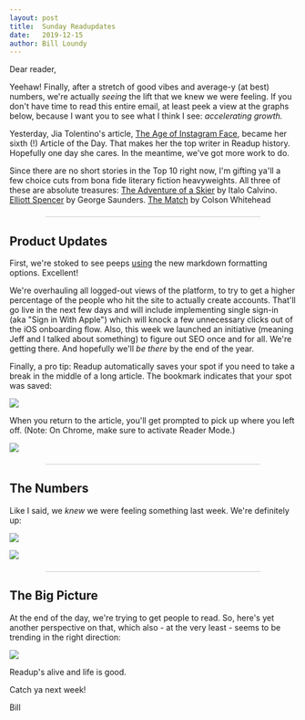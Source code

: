 ```yaml
---
layout: post
title:  Sunday Readupdates
date:   2019-12-15
author: Bill Loundy
---
```

<p>
    Dear reader,
</p>
<p>
    Yeehaw! Finally, after a stretch of good vibes and average-y (at best) numbers, we're actually <em>seeing</em> the lift that we knew we were feeling. If you don't have time to read this entire email, at least peek a view at the graphs below, because I want you to see what I think I see: <em>accelerating growth.</em>
</p>
<p>
    Yesterday, Jia Tolentino's article, <a href="https://readup.com/read/the-new-yorker/the-age-of-instagram-face">The Age of Instagram Face</a>, became her sixth (!) Article of the Day. That makes her the top writer in Readup history. Hopefully one day she cares. In the meantime, we've got more work to do.
</p>
<p>
    Since there are no short stories in the Top 10 right now, I'm gifting ya'll a few choice cuts from bona fide literary fiction heavyweights. All three of these are absolute treasures: <a href="https://readup.com/read/the-new-yorker/the-adventure-of-a-skier">The Adventure of a Skier</a> by Italo Calvino. <a href="https://readup.com/read/the-new-yorker/elliott-spencer">Elliott Spencer</a> by George Saunders. <a href="https://readup.com/read/the-new-yorker/the-match-by-colson-whitehead">The Match</a> by Colson Whitehead
</p>
<div style="width:75%;margin:1.5em auto;border-bottom:1px solid #ccc;"></div>
<h2>
    Product Updates
</h2>
<p>
    First, we're stoked to see peeps <a href="https://readup.com/comments/80000-hours/ways-people-trying-to-do-good-accidentally-make-things-worse-and-how-to-avoid-th/zmEA9z">using</a> the new markdown formatting options. Excellent!
</p>
<p>
We're overhauling all logged-out views of the platform, to try to get a higher percentage of the people who hit the site to actually create accounts. That'll go live in the next few days and will include implementing single sign-in (aka "Sign in With Apple") which will knock a few unnecessary clicks out of the iOS onboarding flow. Also, this week we launched an initiative (meaning Jeff and I talked about something) to figure out SEO once and for all. We're getting there. And hopefully we'll <em>be there</em> by the end of the year. 
</p>
<p>
    Finally, a pro tip: Readup automatically saves your spot if you need to take a break in the middle of a long article. The bookmark indicates that your spot was saved: 
</p>
<p>
    <img src="http://blog.readup.com/pics/bookmark.png" style="display:block;margin:0 auto;max-width:100%;"> 
</p>
<p>
    When you return to the article, you'll get prompted to pick up where you left off. (Note: On Chrome, make sure to activate Reader Mode.) 
</p>
<p>
    <img src="http://blog.readup.com/pics/place.png" style="display:block;margin:0 auto;max-width:100%;"> 
</p>
<div style="width:75%;margin:1.5em auto;border-bottom:1px solid #ccc;"></div>
<h2>
    The Numbers
</h2>
<p>
    Like I said, we <em>knew</em> we were feeling something last week. We're definitely up:  
</p>
<p>
    <img src="http://blog.readup.com/pics/tdc.png" style="display:block;margin:0 auto;max-width:100%;"> 
</p>
<p>
    <img src="http://blog.readup.com/pics/dar.png" style="display:block;margin:0 auto;max-width:100%;"> 
</p>
<div style="width:75%;margin:1.5em auto;border-bottom:1px solid #ccc;"></div>
<h2>
    The Big Picture
</h2>
<p>
    At the end of the day, we're trying to get people to read. So, here's yet another perspective on that, which also - at the very least - seems to be trending in the right direction:  
</p>
<p>
    <img src="http://blog.readup.com/pics/hours.png" style="display:block;margin:0 auto;max-width:100%;">
</p>
<p>
Readup's alive and life is good. 
</p> 
<p>
    Catch ya next week!
</p>
<p>
    Bill
</p>